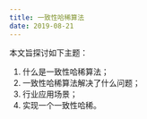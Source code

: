 ```yaml
---
title: 一致性哈稀算法
date: 2019-08-21
---
```


本文旨探讨如下主题：
1. 什么是一致性哈稀算法；
2. 一致性哈稀算法解决了什么问题；
3. 行业应用场景；
4. 实现一个一致性哈稀。

<!-- more -->

